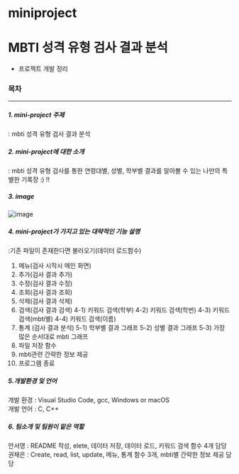 # miniproject
# MBTI 성격 유형 검사 결과 분석
* 프로젝트 개발 정리
### 목차
---
##### 1. mini-project 주제
: mbti 성격 유형 검사 결과 분석

##### 2. mini-project에 대한 소개
: mbti 성격 유형 검사를 통한 연령대별, 성별, 학부별 결과를 알아볼 수 있는 나만의 특별한 기록장 :) !!

##### 3. image
![image](https://user-images.githubusercontent.com/130718248/236693824-79802c1b-ab8a-484a-8104-a6b8548f6315.png)

##### 4. mini-project가 가지고 있는 대략적인 기능 설명
:기존 파일이 존재한다면 불러오기(데이터 로드함수)
1. 메뉴(검사 시작시 메인 화면)
2. 추가(검사 결과 추가)
3. 수정(검사 결과 수정)
4. 조회(검사 결과 조회)
5. 삭제(검사 결과 삭제)
6. 검색(검사 결과 검색)
  4-1) 키워드 검색(학부)
  4-2) 키워드 검색(학번)
  4-3) 키워드 검색(mbti별)
  4-4) 키워드 검색(이름)
5. 통계 (검사 결과 분석)
  5-1) 학부별 결과 그래프
  5-2) 성별 결과 그래프
  5-3) 가장 많은 순서대로 mbti 그래프
7. 파일 저장 함수
8. mbti관련 간략한 정보 제공
9. 프로그램 종료
##### 5.개발환경 및 언어
개발 환경 : Visual Studio Code, gcc, Windows or macOS <br/>
개발 언어 : C, C++
##### 6. 팀소개 및 팀원이 맡은 역할
안서영 : README 작성, elete, 데이터 저장, 데이터 로드, 키워드 검색 함수 4개 담당 <br/>
권채은 : Create, read, list, update, 메뉴, 통계 함수 3개, mbti별 간략한 정보 제공 담당 




